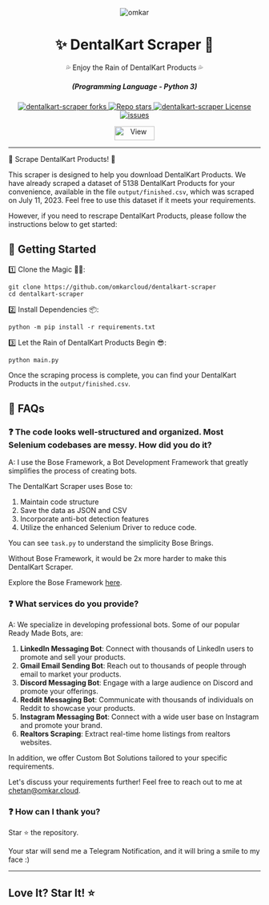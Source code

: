 <p align="center">
  <img src="https://www.omkar.cloud/images/favicon/prod/favicon-256x256.png" alt="omkar" />
</p>
  <div align="center" style="margin-top: 0;">
  <h1>✨ DentalKart Scraper 🤖</h1>
  <p>💦 Enjoy the Rain of DentalKart Products 💦</p>
</div>
<em>
  <h5 align="center">(Programming Language - Python 3)</h5>
</em>
<p align="center">
  <a href="#">
    <img alt="dentalkart-scraper forks" src="https://img.shields.io/github/forks/omkarcloud/dentalkart-scraper?style=for-the-badge" />
  </a>
  <a href="#">
    <img alt="Repo stars" src="https://img.shields.io/github/stars/omkarcloud/dentalkart-scraper?style=for-the-badge&color=yellow" />
  </a>
  <a href="#">
    <img alt="dentalkart-scraper License" src="https://img.shields.io/github/license/omkarcloud/dentalkart-scraper?color=orange&style=for-the-badge" />
  </a>
  <a href="https://github.com/omkarcloud/dentalkart-scraper/issues">
    <img alt="issues" src="https://img.shields.io/github/issues/omkarcloud/dentalkart-scraper?color=purple&style=for-the-badge" />
  </a>
</p>
<p align="center">
  <img src="https://views.whatilearened.today/views/github/omkarcloud/dentalkart-scraper.svg" width="80px" height="28px" alt="View" />
</p>

---

🌟 Scrape DentalKart Products! 🤖

This scraper is designed to help you download DentalKart Products. We have already scraped a dataset of 5138 DentalKart Products for your convenience, available in the file `output/finished.csv`, which was scraped on July 11, 2023. Feel free to use this dataset if it meets your requirements.

However, if you need to rescrape DentalKart Products, please follow the instructions below to get started:

## 🚀 Getting Started

1️⃣ Clone the Magic 🧙‍♀️:
```shell
git clone https://github.com/omkarcloud/dentalkart-scraper
cd dentalkart-scraper
```
2️⃣ Install Dependencies 📦:
```shell
python -m pip install -r requirements.txt
```
3️⃣ Let the Rain of DentalKart Products Begin 😎:
```shell
python main.py
```

Once the scraping process is complete, you can find your DentalKart Products in the `output/finished.csv`. 

## 🤔 FAQs

### ❓ The code looks well-structured and organized. Most Selenium codebases are messy. How did you do it?

A: I use the Bose Framework, a Bot Development Framework that greatly simplifies the process of creating bots.

The DentalKart Scraper uses Bose to:

1. Maintain code structure
2. Save the data as JSON and CSV
3. Incorporate anti-bot detection features
4. Utilize the enhanced Selenium Driver to reduce code.

You can see `task.py` to understand the simplicity Bose Brings.

Without Bose Framework, it would be 2x more harder to make this DentalKart Scraper.

Explore the Bose Framework [here](https://www.omkar.cloud/bose/).


### ❓ What services do you provide?
A: We specialize in developing professional bots. Some of our popular Ready Made Bots, are:

1. **LinkedIn Messaging Bot**: Connect with thousands of LinkedIn users to promote and sell your products.
2. **Gmail Email Sending Bot**: Reach out to thousands of people through email to market your products.
3. **Discord Messaging Bot**: Engage with a large audience on Discord and promote your offerings.
4. **Reddit Messaging Bot**: Communicate with thousands of individuals on Reddit to showcase your products.
5. **Instagram Messaging Bot**: Connect with a wide user base on Instagram and promote your brand.
6. **Realtors Scraping**: Extract real-time home listings from realtors websites.

In addition, we offer Custom Bot Solutions tailored to your specific requirements. 

Let's discuss your requirements further! Feel free to reach out to me at chetan@omkar.cloud.

### ❓ How can I thank you?

Star ⭐ the repository.

Your star will send me a Telegram Notification, and it will bring a smile to my face :)

---

## Love It? Star It! ⭐